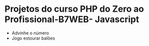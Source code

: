 # Projetos do curso PHP do Zero ao Profissional-B7WEB- Javascript
* Advinhe o número
* Jogo estourar balões


